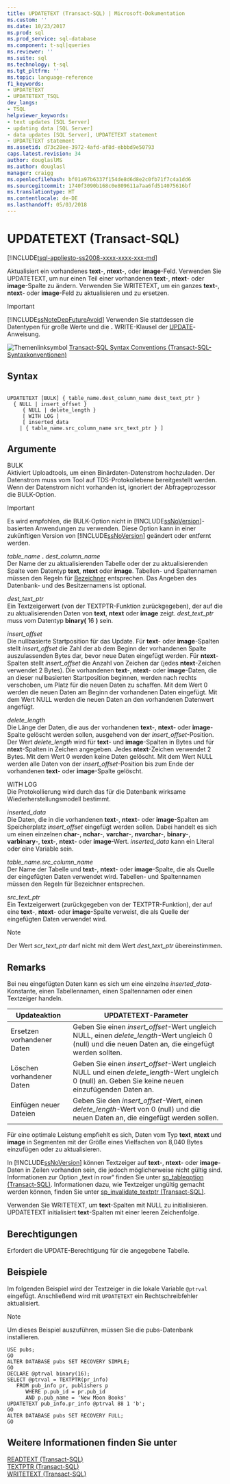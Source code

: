 ```yaml
---
title: UPDATETEXT (Transact-SQL) | Microsoft-Dokumentation
ms.custom: ''
ms.date: 10/23/2017
ms.prod: sql
ms.prod_service: sql-database
ms.component: t-sql|queries
ms.reviewer: ''
ms.suite: sql
ms.technology: t-sql
ms.tgt_pltfrm: ''
ms.topic: language-reference
f1_keywords:
- UPDATETEXT
- UPDATETEXT_TSQL
dev_langs:
- TSQL
helpviewer_keywords:
- text updates [SQL Server]
- updating data [SQL Server]
- data updates [SQL Server], UPDATETEXT statement
- UPDATETEXT statement
ms.assetid: d73c28ee-3972-4afd-af8d-ebbbd9e50793
caps.latest.revision: 34
author: douglaslMS
ms.author: douglasl
manager: craigg
ms.openlocfilehash: bf01a97b6337f154de8d6d8e2c0fb71f7c4a1dd6
ms.sourcegitcommit: 1740f3090b168c0e809611a7aa6fd514075616bf
ms.translationtype: HT
ms.contentlocale: de-DE
ms.lasthandoff: 05/03/2018
---
```

# <a name="updatetext-transact-sql"></a>UPDATETEXT (Transact-SQL)
[!INCLUDE[tsql-appliesto-ss2008-xxxx-xxxx-xxx-md](../../includes/tsql-appliesto-ss2008-xxxx-xxxx-xxx-md.md)]

  Aktualisiert ein vorhandenes **text**-, **ntext**-, oder **image**-Feld. Verwenden Sie UPDATETEXT, um nur einen Teil einer vorhandenen **text**-, **ntext**- oder **image**-Spalte zu ändern. Verwenden Sie WRITETEXT, um ein ganzes **text**-, **ntext**- oder **image**-Feld zu aktualisieren und zu ersetzen.  
  
> [!IMPORTANT]  
>  [!INCLUDE[ssNoteDepFutureAvoid](../../includes/ssnotedepfutureavoid-md.md)] Verwenden Sie stattdessen die Datentypen für große Werte und die **.** WRITE-Klausel der [UPDATE](../../t-sql/queries/update-transact-sql.md)-Anweisung.  
  
 ![Themenlinksymbol](../../database-engine/configure-windows/media/topic-link.gif "Topic link icon") [Transact-SQL Syntax Conventions (Transact-SQL-Syntaxkonventionen)](../../t-sql/language-elements/transact-sql-syntax-conventions-transact-sql.md)  
  
## <a name="syntax"></a>Syntax  
  
```  
  
UPDATETEXT [BULK] { table_name.dest_column_name dest_text_ptr }  
  { NULL | insert_offset }  
     { NULL | delete_length }  
     [ WITH LOG ]  
     [ inserted_data  
    | { table_name.src_column_name src_text_ptr } ]  
```  
  
## <a name="arguments"></a>Argumente  
 BULK  
 Aktiviert Uploadtools, um einen Binärdaten-Datenstrom hochzuladen. Der Datenstrom muss vom Tool auf TDS-Protokollebene bereitgestellt werden. Wenn der Datenstrom nicht vorhanden ist, ignoriert der Abfrageprozessor die BULK-Option.  
  
> [!IMPORTANT]  
>  Es wird empfohlen, die BULK-Option nicht in [!INCLUDE[ssNoVersion](../../includes/ssnoversion-md.md)]-basierten Anwendungen zu verwenden. Diese Option kann in einer zukünftigen Version von [!INCLUDE[ssNoVersion](../../includes/ssnoversion-md.md)] geändert oder entfernt werden.  
  
 *table_name* **.** *dest_column_name*  
 Der Name der zu aktualisierenden Tabelle oder der zu aktualisierenden Spalte vom Datentyp **text**, **ntext** oder **image**. Tabellen- und Spaltennamen müssen den Regeln für [Bezeichner](../../relational-databases/databases/database-identifiers.md) entsprechen. Das Angeben des Datenbank- und des Besitzernamens ist optional.  
  
 *dest_text_ptr*  
 Ein Textzeigerwert (von der TEXTPTR-Funktion zurückgegeben), der auf die zu aktualisierenden Daten von **text**, **ntext** oder **image** zeigt. *dest_text_ptr* muss vom Datentyp **binary(** 16 **)** sein.  
  
 *insert_offset*  
 Die nullbasierte Startposition für das Update. Für **text**- oder **image**-Spalten stellt *insert_offset* die Zahl der ab dem Beginn der vorhandenen Spalte auszulassenden Bytes dar, bevor neue Daten eingefügt werden. Für **ntext**-Spalten stellt *insert_offset* die Anzahl von Zeichen dar (jedes **ntext**-Zeichen verwendet 2 Bytes). Die vorhandenen **text**-, **ntext**- oder **image**-Daten, die an dieser nullbasierten Startposition beginnen, werden nach rechts verschoben, um Platz für die neuen Daten zu schaffen. Mit dem Wert 0 werden die neuen Daten am Beginn der vorhandenen Daten eingefügt. Mit dem Wert NULL werden die neuen Daten an den vorhandenen Datenwert angefügt.  
  
 *delete_length*  
 Die Länge der Daten, die aus der vorhandenen **text**-, **ntext**- oder **image**-Spalte gelöscht werden sollen, ausgehend von der *insert_offset*-Position. Der Wert *delete_length* wird für **text**- und **image**-Spalten in Bytes und für **ntext**-Spalten in Zeichen angegeben. Jedes **ntext**-Zeichen verwendet 2 Bytes. Mit dem Wert 0 werden keine Daten gelöscht. Mit dem Wert NULL werden alle Daten von der *insert_offset*-Position bis zum Ende der vorhandenen **text**- oder **image**-Spalte gelöscht.  
  
 WITH LOG  
 Die Protokollierung wird durch das für die Datenbank wirksame Wiederherstellungsmodell bestimmt.  
  
 *inserted_data*  
 Die Daten, die in die vorhandenen **text**-, **ntext**- oder **image**-Spalten am Speicherplatz *insert_offset* eingefügt werden sollen. Dabei handelt es sich um einen einzelnen **char**-, **nchar**-, **varchar**-, **nvarchar**-, **binary**-, **varbinary**-, **text**-, **ntext**- oder **image**-Wert. *inserted_data* kann ein Literal oder eine Variable sein.  
  
 *table_name.src_column_name*  
 Der Name der Tabelle und **text**-, **ntext**- oder **image**-Spalte, die als Quelle der eingefügten Daten verwendet wird. Tabellen- und Spaltennamen müssen den Regeln für Bezeichner entsprechen.  
  
 *src_text_ptr*  
 Ein Textzeigerwert (zurückgegeben von der TEXTPTR-Funktion), der auf eine **text**-, **ntext**- oder **image**-Spalte verweist, die als Quelle der eingefügten Daten verwendet wird.  
  
> [!NOTE]  
>  Der Wert *scr_text_ptr* darf nicht mit dem Wert *dest_text_ptr* übereinstimmen.  
  
## <a name="remarks"></a>Remarks  
 Bei neu eingefügten Daten kann es sich um eine einzelne *inserted_data*-Konstante, einen Tabellennamen, einen Spaltennamen oder einen Textzeiger handeln.  
  
|Updateaktion|UPDATETEXT-Parameter|  
|-------------------|---------------------------|  
|Ersetzen vorhandener Daten|Geben Sie einen *insert_offset*-Wert ungleich NULL, einen *delete_length*-Wert ungleich 0 (null) und die neuen Daten an, die eingefügt werden sollten.|  
|Löschen vorhandener Daten|Geben Sie einen *insert_offset*-Wert ungleich NULL und einen *delete_length*-Wert ungleich 0 (null) an. Geben Sie keine neuen einzufügenden Daten an.|  
|Einfügen neuer Dateien|Geben Sie den *insert_offset*-Wert, einen *delete_length*-Wert von 0 (null) und die neuen Daten an, die eingefügt werden sollen.|  
  
 Für eine optimale Leistung empfiehlt es sich, Daten vom Typ **text**, **ntext** und **image** in Segmenten mit der Größe eines Vielfachen von 8,040 Bytes einzufügen oder zu aktualisieren.  
  
 In [!INCLUDE[ssNoVersion](../../includes/ssnoversion-md.md)] können Textzeiger auf **text**-, **ntext**- oder **image**-Daten in Zeilen vorhanden sein, die jedoch möglicherweise nicht gültig sind. Informationen zur Option „text in row“ finden Sie unter [sp_tableoption &#40;Transact-SQL&#41;](../../relational-databases/system-stored-procedures/sp-tableoption-transact-sql.md). Informationen dazu, wie Textzeiger ungültig gemacht werden können, finden Sie unter [sp_invalidate_textptr &#40;Transact-SQL&#41;](../../relational-databases/system-stored-procedures/sp-invalidate-textptr-transact-sql.md).  
  
 Verwenden Sie WRITETEXT, um **text**-Spalten mit NULL zu initialisieren. UPDATETEXT initialisiert **text**-Spalten mit einer leeren Zeichenfolge.  
  
## <a name="permissions"></a>Berechtigungen  
 Erfordert die UPDATE-Berechtigung für die angegebene Tabelle.  
  
## <a name="examples"></a>Beispiele  
 Im folgenden Beispiel wird der Textzeiger in die lokale Variable `@ptrval` eingefügt. Anschließend wird mit `UPDATETEXT` ein Rechtschreibfehler aktualisiert.  
  
> [!NOTE]  
>  Um dieses Beispiel auszuführen, müssen Sie die pubs-Datenbank installieren.  
  
```  
USE pubs;  
GO  
ALTER DATABASE pubs SET RECOVERY SIMPLE;  
GO  
DECLARE @ptrval binary(16);  
SELECT @ptrval = TEXTPTR(pr_info)   
   FROM pub_info pr, publishers p  
      WHERE p.pub_id = pr.pub_id   
      AND p.pub_name = 'New Moon Books'  
UPDATETEXT pub_info.pr_info @ptrval 88 1 'b';  
GO  
ALTER DATABASE pubs SET RECOVERY FULL;  
GO  
```  
  
## <a name="see-also"></a>Weitere Informationen finden Sie unter  
 [READTEXT &#40;Transact-SQL&#41;](../../t-sql/queries/readtext-transact-sql.md)   
 [TEXTPTR &#40;Transact-SQL&#41;](../../t-sql/functions/text-and-image-functions-textptr-transact-sql.md)   
 [WRITETEXT (Transact-SQL)](../../t-sql/queries/writetext-transact-sql.md)  
  
  
